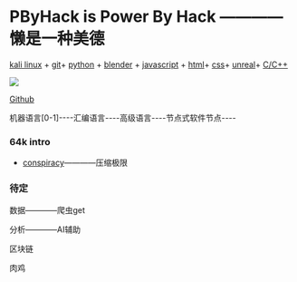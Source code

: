 #	PByHack is Power By Hack ————懒是一种美德


[kali linux](https://www.kali.org/) + 
[git](https://github.com/)+
[python](https://www.python.org/) + 
[blender](https://www.blender.org/) +
[javascript]() + 
[html]()+
[css]()+
[unreal]()+
[C/C++]()

![](mDrivEngine/pbyhack.png)

[Github]()


机器语言[0-1]----汇编语言----高级语言----节点式软件节点----


### 64k intro
* [conspiracy](https://conspiracy.hu/release/64k/)————压缩极限


### 待定

数据————爬虫get

分析————AI辅助

区块链

肉鸡


